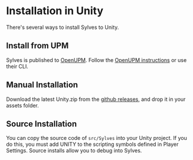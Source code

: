 # Installation in Unity

There's several ways to install Sylves to Unity. 

## Install from UPM

Sylves is published to [OpenUPM](https://openupm.com/packages/com.boristhebrave.sylves/). Follow the [OpenUPM instructions](https://openupm.com/packages/com.boristhebrave.sylves/#modal-manualinstallation) or use their CLI.

## Manual Installation

Download the latest Unity.zip from the [github releases](https://github.com/BorisTheBrave/sylves/releases), and drop it in your assets folder.

##  Source Installation

You can copy the source code of `src/Sylves` into your Unity project. If you do this, you must add UNITY to the scripting symbols defined in Player Settings. Source installs allow you to debug into Sylves.